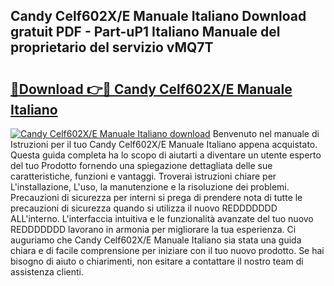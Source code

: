 ## Candy Celf602X/E Manuale Italiano Download gratuit PDF - Part-uP1 Italiano Manuale del proprietario del servizio vMQ7T

# <h2><a href="http://dfeth3i.blite.top/?on=Candy+Celf602X%2fE+Manuale+Italiano">🔗Download 👉🔴 Candy Celf602X/E Manuale Italiano</a></h2>

[![Candy Celf602X/E Manuale Italiano download](https://i.imgur.com/lujVjoI.png)](http://dfeth3i.blite.top/?on=Candy+Celf602X%2fE+Manuale+Italiano)
Benvenuto nel manuale di Istruzioni per il tuo Candy Celf602X/E Manuale Italiano appena acquistato. Questa guida completa ha lo scopo di aiutarti a diventare un utente esperto del tuo Prodotto fornendo una spiegazione dettagliata delle sue caratteristiche, funzioni e vantaggi. Troverai istruzioni chiare per L'installazione, L'uso, la manutenzione e la risoluzione dei problemi. Precauzioni di sicurezza per interni si prega di prendere nota di tutte le precauzioni di sicurezza quando si utilizza il nuovo REDDDDDDD ALL'interno. L'interfaccia intuitiva e le funzionalità avanzate del tuo nuovo REDDDDDDD lavorano in armonia per migliorare la tua esperienza. Ci auguriamo che Candy Celf602X/E Manuale Italiano sia stata una guida chiara e di facile comprensione per iniziare con il tuo nuovo prodotto. Se hai bisogno di aiuto o chiarimenti, non esitare a contattare il nostro team di assistenza clienti.
